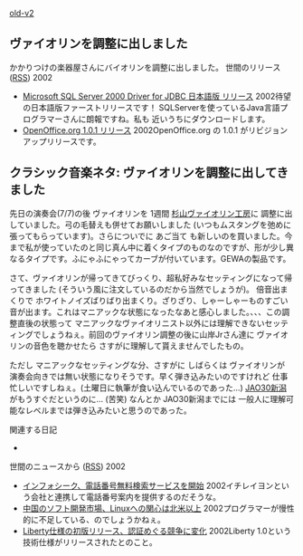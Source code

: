 [old-v2](ig020718-orig.html)

## ヴァイオリンを調整に出しました

かかりつけの楽器屋さんにバイオリンを調整に出しました。
世間のリリース ([RSS](ig020718-release.xml)) 2002
* [Microsoft SQL Server 2000 Driver for JDBC 日本語版 リリース](http://www.microsoft.com/japan/msdn/sqlserver/downloads/jdbc/default.asp)  2002待望の日本語版ファーストリリースです！ SQLServerを使っているJava言語プログラマーさんに朗報ですね。私も 近いうちにダウンロードします。
* [OpenOffice.org 1.0.1 リリース](http://www.openoffice.org/)  2002OpenOffice.org の 1.0.1 がリビジョンアップリリースです。

## クラシック音楽ネタ: ヴァイオリンを調整に出してきました

先日の演奏会(7/7)の後 ヴァイオリンを 1週間 [杉山ヴァイオリン工房](http://www.geocities.co.jp/MusicHall/4825/)に 調整に出していました。弓の毛替えも併せてお願いしました (いつもムスタングを弛めに張ってもらっています)。さらについでに あご当て も新しいのを買いました。今まで私が使っていたのと同じ真ん中に着くタイプのものなのですが、形が少し異なるタイプです。ふにゃふにゃってカーブが付いています。GEWAの製品です。

さて、ヴァイオリンが帰ってきてびっくり、超私好みなセッティングになって帰ってきました
(そういう風に注文しているのだから当然でしょうが)。 倍音出まくりで ホワイトノイズばりばり出まくり。ざりざり、しゃーしゃーものすごい音が出ます。これはマニアックな状態になったなあと感心しました。、、、この調整直後の状態って マニアックなヴァイオリニスト以外には理解できないセッティングでしょうねぇ。前回のヴァイオリン調整の後に山岸Jrさん達に ヴァイオリンの音色を聴かせたら さすがに理解して貰えませんでしたもの。

ただし マニアックなセッティングな分、さすがに しばらくは ヴァイオリンが 演奏会向きでは無い状態になりそうです。早く弾き込みたいのですけれど 仕事忙しいですしねぇ。(土曜日に執筆が食い込んでいるのであった…) [JAO30新潟](http://www.gatakyo.com/aof/) がもうすぐだというのに… (苦笑) なんとか JAO30新潟までには 一般人に理解可能なレベルまでは弾き込みたいと思うのであった。

関連する日記

* 
世間のニュースから ([RSS](ig020718-news.xml)) 2002
* [インフォシーク、電話番号無料検索サービスを開始](http://www.zdnet.co.jp/news/0207/17/njbt_03.html)  2002イチレイヨンという会社と連携して電話番号案内を提供するのだそうな。
* [中国のソフト開発市場、Linuxへの関心は北米以上](http://biztech.nikkeibp.co.jp/wcs/show/leaf?CID=onair/biztech/comp/196419)  2002プログラマーが慢性的に不足している、のでしょうかねぇ。
* [Liberty仕様の初版リリース、認証めぐる競争に変化](http://www.zdnet.co.jp/enterprise/0207/16/02071606.html)  2002Liberty 1.0という技術仕様がリリースされたとのこと。